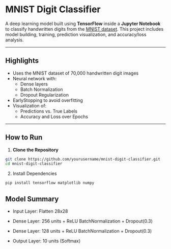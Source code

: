 # MNIST Digit Classifier

A deep learning model built using **TensorFlow** inside a **Jupyter Notebook** to classify handwritten digits from the [MNIST dataset](http://yann.lecun.com/exdb/mnist/). This project includes model building, training, prediction visualization, and accuracy/loss analysis.

---

## Highlights

- Uses the MNIST dataset of 70,000 handwritten digit images  
- Neural network with:
  - Dense layers
  - Batch Normalization
  - Dropout Regularization
- EarlyStopping to avoid overfitting
- Visualization of:
  - Predictions vs. True Labels
  - Accuracy and Loss over Epochs

---

## How to Run

1. **Clone the Repository**

```bash
git clone https://github.com/yourusername/mnist-digit-classifier.git
cd mnist-digit-classifier
```

2. Install Dependencies
```bash
pip install tensorflow matplotlib numpy

```

## Model Summary
- Input Layer:    Flatten 28x28
- Dense Layer:    256 units + ReLU
                BatchNormalization + Dropout(0.3)

- Dense Layer:    128 units + ReLU
                BatchNormalization + Dropout(0.3)

- Output Layer:   10 units (Softmax)

